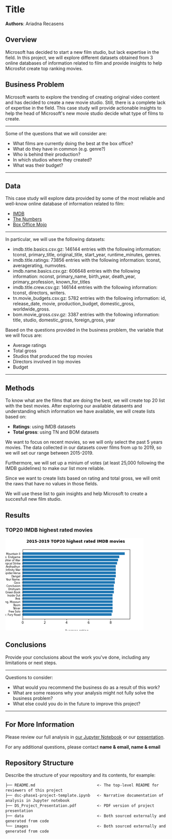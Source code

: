 # Title

**Authors**: Ariadna Recasens

## Overview

Microsoft has decided to start a new film studio, but lack expertise in the field. In this project, we will explore different datasets obtained from 3 online databases of information related to film and provide insights to help Microsfot create top ranking movies. 

## Business Problem

Microsoft wants to explore the trending of creating original video content and has decided to create a new movie studio. Still, there is a complete lack of expertise in the field. This case study will provide actionable insights to help the head of Microsoft's new movie studio decide what type of films to create.
***
Some of the questions that we will consider are:
* What films are currently doing the best at the box office?
* What do they have in common (e.g. genre?)
* Who is behind their production? 
* In which studios where they created? 
* What was their budget?
***

## Data

This case study will explore data provided by some of the most reliable and well-know online database of information related to film:
* [IMDB](https://www.imdb.com/)
* [The Numbers](https://www.the-numbers.com/)
* [Box Office Mojo](https://www.boxofficemojo.com/)


***
In particular, we will use the following datasets:
* imdb.title.basics.csv.gz: 146144 entries with the following information: tconst, primary_title, original_title, start_year, runtime_minutes, genres.
* imdb.title.ratings: 73856 entries with the following information: tconst, averagerating, numvotes.
* imdb.name.basics.csv.gz: 606648 entries with the following information: nconst, primary_name, birth_year,  death_year, primary_profession, known_for_titles
* imdb.title.crew.csv.gz: 146144 entries with the following information: tconst, directors, writers.
* tn.movie_budgets.csv.gz: 5782 entries with the following information: id, release_date, movie, production_budget, domestic_gross, worldwide_gross.
* bom.movie_gross.csv.gz: 3387 entries with the following information: title, studio, domestic_gross, foreign_gross, year

Based on the questions provided in the business problem, the variable that we will focus are:
* Average ratings
* Total gross
* Studios that produced the top movies 
* Directors involved in top movies
* Budget

***

## Methods

To know what are the films that are doing the best, we will create top 20 list with the best movies. After exploring our available datasents and understanding which information we have available, we will create lists based on:

* **Ratings**: using IMDB datasets
* **Total gross**: using TN and BOM datasets


We want to focus on recent movies, so we will only select the past 5 years movies. The data collected in our datasets cover films from up to 2019, so we will set our range between 2015-2019. 

Furthermore, we will set up a minium of votes (at least 25,000 following the IMDB guidelines) to make our list more reliable.

Since we want to create lists based on rating and total gross, we will omit the raws that have no values in those fields. 

We will use these list to gain insights and help Microsoft to create a succesfull new film studio. 


## Results



### TOP20 IMDB highest rated movies 
![TOP20 IMDB highest rated movies](./images/top20_IMDB_movies.png)

## Conclusions

Provide your conclusions about the work you've done, including any limitations or next steps.

***
Questions to consider:
* What would you recommend the business do as a result of this work?
* What are some reasons why your analysis might not fully solve the business problem?
* What else could you do in the future to improve this project?
***

## For More Information

Please review our full analysis in [our Jupyter Notebook](./dsc-phase1-project-template.ipynb) or our [presentation](./DS_Project_Presentation.pdf).

For any additional questions, please contact **name & email, name & email**

## Repository Structure

Describe the structure of your repository and its contents, for example:

```
├── README.md                           <- The top-level README for reviewers of this project
├── dsc-phase1-project-template.ipynb   <- Narrative documentation of analysis in Jupyter notebook
├── DS_Project_Presentation.pdf         <- PDF version of project presentation
├── data                                <- Both sourced externally and generated from code
└── images                              <- Both sourced externally and generated from code
```
